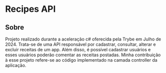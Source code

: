 # Recipes API

## Sobre

Projeto realizado durante a aceleração c# oferecida pela Trybe em Julho de 2024. Trata-se de uma API responsável por cadastrar, consultar, alterar e excluir receitas de um app. Além disso, é possível cadastrar usuários e esses usuários poderão comentar as receitas postadas. Minha contribuição à esse projeto refere-se ao código implementado na camada controller da aplicação.
